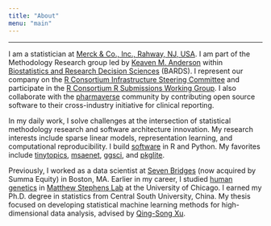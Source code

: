 ```yaml
---
title: "About"
menu: "main"
---
```


*  *  *  *

I am a statistician at [Merck & Co., Inc., Rahway, NJ, USA](https://www.merck.com/).
I am part of the Methodology Research group led by
[Keaven M. Anderson](https://keaven.github.io/) within
[Biostatistics and Research Decision Sciences](https://jobs.merck.com/bards)
(BARDS).
I represent our company on the [R Consortium
Infrastructure Steering Committee](https://r-consortium.org/about/governance.html)
and participate in the
[R Consortium R Submissions Working Group](https://rconsortium.github.io/submissions-wg/).
I also collaborate with the [pharmaverse](https://pharmaverse.org/) community
by contributing open source software to their cross-industry initiative
for clinical reporting.

In my daily work, I solve challenges at the intersection of
statistical methodology research and software architecture innovation.
My research interests include sparse linear models,
representation learning, and computational reproducibility.
I build [software](https://nanx.me/software/) in R and Python.
My favorites include
[tinytopics](https://nanx.me/tinytopics/),
[msaenet](https://nanx.me/msaenet/),
[ggsci](https://nanx.me/ggsci/),
and
[pkglite](https://merck.github.io/pkglite/).

Previously, I worked as a data scientist at
[Seven Bridges](https://www.sevenbridges.com/)
(now acquired by Summa Equity) in Boston, MA.
Earlier in my career, I studied [human genetics](https://genes.uchicago.edu/) in
[Matthew Stephens Lab](https://stephenslab.uchicago.edu/)
at the University of Chicago.
I earned my Ph.D. degree in statistics from Central South University, China.
My thesis focused on developing statistical machine learning methods for
high-dimensional data analysis, advised by
[Qing-Song Xu](https://scholar.google.com/citations?user=b98MXiYAAAAJ&hl=en).

<style>
.content .markdown {
  font-size: 1.09375rem;
  font-feature-settings: "ss04", "ss07", "ss08", "ss09", "ss12";
}
</style>
